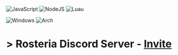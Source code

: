 ![JavaScript](https://img.shields.io/badge/JavaScript-1a1a26?style=for-the-badge&logo=javascript&logoColor=%ffff61) ![NodeJS](https://img.shields.io/badge/node.js-6DA55F?style=for-the-badge&logo=node.js&logoColor=white) ![Luau](https://img.shields.io/badge/luau-51bef1?style=for-the-badge&logo=lua&logoColor=white)

![Windows](https://img.shields.io/badge/Windows-0078D6?style=for-the-badge&logo=windows&logoColor=white) ![Arch](https://img.shields.io/badge/Arch%20Linux-333333?style=for-the-badge&logo=arch-linux&logoColor=white)
# > Rosteria Discord Server - [Invite](https://discord.gg/kWJU89ZETt)<br/>
